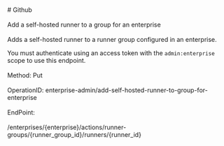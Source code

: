 <br>#     Github</br>
<br>Add a self-hosted runner to a group for an enterprise</br>
<br>Adds a self-hosted runner to a runner group configured in an enterprise.

You must authenticate using an access token with the `admin:enterprise`
scope to use this endpoint.</br>
<br>Method: Put</br>
<br>OperationID: enterprise-admin/add-self-hosted-runner-to-group-for-enterprise</br>
<br>EndPoint:</br>
<br>/enterprises/{enterprise}/actions/runner-groups/{runner_group_id}/runners/{runner_id}</br>
